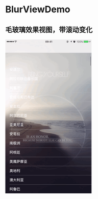 # BlurViewDemo
## 毛玻璃效果视图，带滚动变化

![Demo Overview](https://github.com/cocoaroger/BlurViewDemo/blob/master/screenshot/screenshot.gif)
